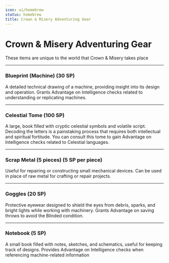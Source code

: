 ```yaml
---
icon: ui/homebrew
status: homebrew
title: Crown & Misery Adventuring Gear
---
```


# Crown & Misery Adventuring Gear

These items are unique to the world that Crown & Misery takes place

---

### Blueprint (Machine) (30 SP)

A detailed technical drawing of a machine, providing insight into its design and operation. Grants Advantage on Intelligence checks related to understanding or replicating machines.

---

### Celestial Tome (100 SP)

A large, book filled with cryptic celestial symbols and volatile script. Decoding the letters is a painstaking process that requires both intellectual and spiritual fortitude. You can consult this tome to gain Advantage on Intelligence checks related to Celestial languages.

---

### Scrap Metal (5 pieces) (5 SP per piece)

Useful for repairing or constructing small mechanical devices. Can be used in place of raw metal for crafting or repair projects.

---

### Goggles (20 SP)

Protective eyewear designed to shield the eyes from debris, sparks, and bright lights while working with machinery. Grants Advantage on saving throws to avoid the Blinded condition.

---

### Notebook (5 SP)

A small book filled with notes, sketches, and schematics, useful for keeping track of designs. Provides Advantage on Intelligence checks when referencing machine-related information

